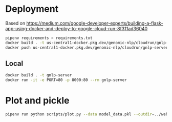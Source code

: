 # Deployment

Based on https://medium.com/google-developer-experts/building-a-flask-app-using-docker-and-deploy-to-google-cloud-run-8f311ad36040

```bash
pipenv requirements > requirements.txt
docker build . -t us-central1-docker.pkg.dev/genomic-nlp/cloudrun/gnlp-server
docker push us-central1-docker.pkg.dev/genomic-nlp/cloudrun/gnlp-server:latest
```

## Local

```bash
docker build . -t gnlp-server
docker run -it -e PORT=80 -p 8000:80 --rm gnlp-server
```

# Plot and pickle

```bash
pipenv run python scripts/plot.py --data model_data.pkl --outdir=../web/public/map --fmt png --max-zoom 5
```
